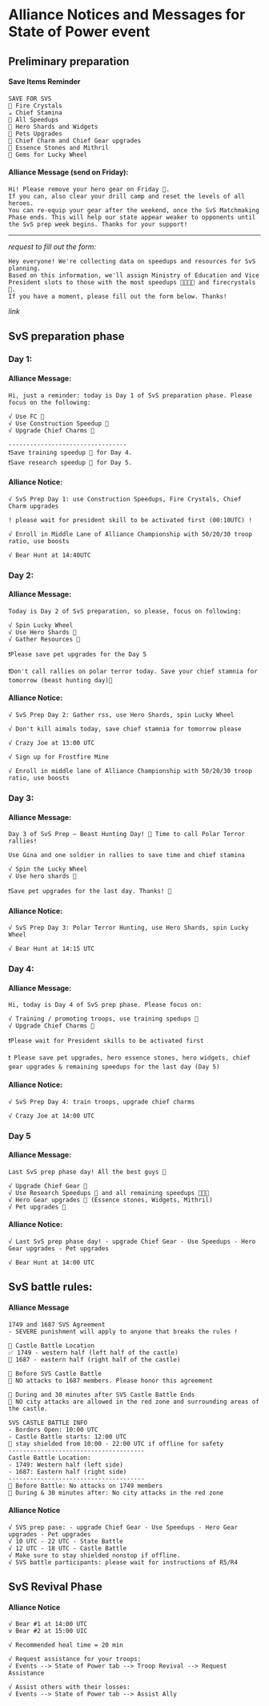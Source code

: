# Alliance Notices and Messages for State of Power event
## Preliminary preparation 
#### Save Items Reminder
```
SAVE FOR SVS
 Fire Crystals 
☕ Chief Stamina 
 All Speedups 
 Hero Shards and Widgets 
🐾 Pets Upgrades 
🔸 Chief Charm and Chief Gear upgrades 
 Essence Stones and Mithril 
 Gems for Lucky Wheel
```

#### Alliance Message (send on Friday): 
```
Hi! Please remove your hero gear on Friday 🙏.
If you can, also clear your drill camp and reset the levels of all heroes.
You can re-equip your gear after the weekend, once the SvS Matchmaking Phase ends. This will help our state appear weaker to opponents until the SvS prep week begins. Thanks for your support!
```

-------------------------------------
*request to fill out the form:*
```
Hey everyone! We're collecting data on speedups and resources for SvS planning.
Based on this information, we'll assign Ministry of Education and Vice President slots to those with the most speedups  and firecrystals .
If you have a moment, please fill out the form below. Thanks!
```
*link*

## SvS preparation phase

### Day 1:
#### Alliance Message: 
```
Hi, just a reminder: today is Day 1 of SvS preparation phase. Please focus on the following:

√ Use FC 
√ Use Construction Speedup 
√ Upgrade Chief Charms 🔸

‐--------------------------------
❗Save training speedup  for Day 4.
❗Save research speedup  for Day 5.
```
#### Alliance Notice: 
```
√ SvS Prep Day 1: use Construction Speedups, Fire Crystals, Chief Charm upgrades 

! please wait for president skill to be activated first (00:10UTC) ! 

√ Enroll in Middle Lane of Alliance Championship with 50/20/30 troop ratio, use boosts

√ Bear Hunt at 14:40UTC 
```

### Day 2:
#### Alliance Message: 
```
Today is Day 2 of SvS preparation, so please, focus on following:

√ Spin Lucky Wheel 
√ Use Hero Shards 
√ Gather Resources 🍖

❗Please save pet upgrades for the Day 5

❗Don't call rallies on polar terror today. Save your chief stamnia for tomorrow (beast hunting day)🙏
```

#### Alliance Notice: 
```
√ SvS Prep Day 2: Gather rss, use Hero Shards, spin Lucky Wheel 

√ Don't kill aimals today, save chief stamnia for tomorrow please 

√ Crazy Joe at 13:00 UTC 

√ Sign up for Frostfire Mine 

√ Enroll in middle lane of Alliance Championship with 50/20/30 troop ratio, use boosts 
```

### Day 3:
#### Alliance Message: 
```
Day 3 of SvS Prep – Beast Hunting Day! 🐺 Time to call Polar Terror rallies!

Use Gina and one soldier in rallies to save time and chief stamina

√ Spin the Lucky Wheel
√ Use hero shards 

❗Save pet upgrades for the last day. Thanks! 💜
```
#### Alliance Notice: 
```
√ SvS Prep Day 3: Polar Terror Hunting, use Hero Shards, spin Lucky Wheel

√ Bear Hunt at 14:15 UTC
```

### Day 4:
#### Alliance Message: 
```
Hi, today is Day 4 of SvS prep phase. Please focus on:

√ Training / promoting troops, use training spedups 
√ Upgrade Chief Charms 🔸

❗Please wait for President skills to be activated first

❗ Please save pet upgrades, hero essence stones, hero widgets, chief gear upgrades & remaining speedups for the last day (Day 5)
```
#### Alliance Notice: 
```
√ SvS Prep Day 4: train troops, upgrade chief charms 

√ Crazy Joe at 14:00 UTC 
```

### Day 5
#### Alliance Message:
```
Last SvS prep phase day! All the best guys 🎉

√ Upgrade Chief Gear 🎩 
√ Use Research Speedups  and all remaining speedups 
√ Hero Gear upgrades  (Essence stones, Widgets, Mithril)
√ Pet upgrades 🐾
```
#### Alliance Notice: 
```
√ Last SvS prep phase day! - upgrade Chief Gear - Use Speedups - Hero Gear upgrades - Pet upgrades

√ Bear Hunt at 14:00 UTC 
```

## SvS battle rules:
#### Alliance Message
```
1749 and 1687 SVS Agreement
- SEVERE punishment will apply to anyone that breaks the rules !

🌟 Castle Battle Location
✅ 1749 - western half (left half of the castle)
🚫 1687 - eastern half (right half of the castle)

🌟 Before SVS Castle Battle
🚫 NO attacks to 1687 members. Please honor this agreement 

🌟 During and 30 minutes after SVS Castle Battle Ends
🚫 NO city attacks are allowed in the red zone and surrounding areas of the castle.
```
```
SVS CASTLE BATTLE INFO
- Borders Open: 10:00 UTC 
- Castle Battle starts: 12:00 UTC  
🔰 stay shielded from 10:00 - 22:00 UTC if offline for safety 
--------------------------------------
Castle Battle Location:  
- 1749: Western half (left side)
- 1687: Eastern half (right side)
--------------------------------------
🚫 Before Battle: No attacks on 1749 members 
🚫 During & 30 minutes after: No city attacks in the red zone
```

#### Alliance Notice
```
√ SVS prep pase: - upgrade Chief Gear - Use Speedups - Hero Gear upgrades - Pet upgrades 
√ 10 UTC - 22 UTC - State Battle 
√ 12 UTC - 18 UTC - Castle Battle
√ Make sure to stay shielded nonstop if offline. 
√ SVS battle participants: please wait for instructions of R5/R4 
```
## SvS Revival Phase
#### Alliance Notice
```
√ Bear #1 at 14:00 UTC
v Bear #2 at 15:00 UIC

√ Recommended heal time = 20 min

√ Request assistance for your troops:
√ Events --> State of Power tab --> Troop Revival --> Request Assistance 

√ Assist others with their losses:
√ Events --> State of Power tab --> Assist Ally
```
